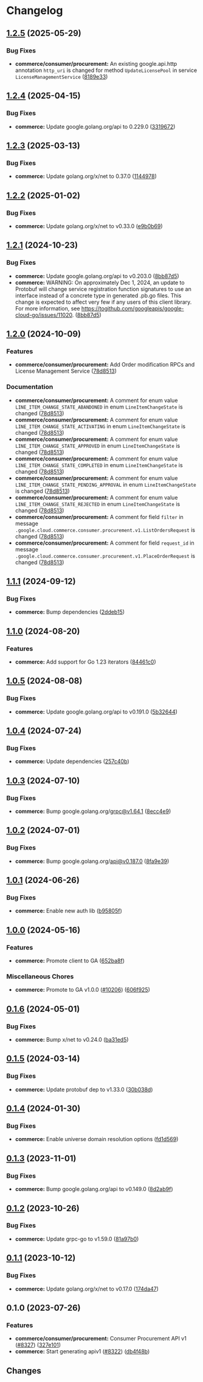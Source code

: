 # Changelog


## [1.2.5](https://github.com/googleapis/google-cloud-go/compare/commerce/v1.2.4...commerce/v1.2.5) (2025-05-29)


### Bug Fixes

* **commerce/consumer/procurement:** An existing google.api.http annotation `http_uri` is changed for method `UpdateLicensePool` in service `LicenseManagementService` ([8189e33](https://github.com/googleapis/google-cloud-go/commit/8189e3313ed62b99cc238c421ae9acfa32aaf9af))

## [1.2.4](https://github.com/googleapis/google-cloud-go/compare/commerce/v1.2.3...commerce/v1.2.4) (2025-04-15)


### Bug Fixes

* **commerce:** Update google.golang.org/api to 0.229.0 ([3319672](https://github.com/googleapis/google-cloud-go/commit/3319672f3dba84a7150772ccb5433e02dab7e201))

## [1.2.3](https://github.com/googleapis/google-cloud-go/compare/commerce/v1.2.2...commerce/v1.2.3) (2025-03-13)


### Bug Fixes

* **commerce:** Update golang.org/x/net to 0.37.0 ([1144978](https://github.com/googleapis/google-cloud-go/commit/11449782c7fb4896bf8b8b9cde8e7441c84fb2fd))

## [1.2.2](https://github.com/googleapis/google-cloud-go/compare/commerce/v1.2.1...commerce/v1.2.2) (2025-01-02)


### Bug Fixes

* **commerce:** Update golang.org/x/net to v0.33.0 ([e9b0b69](https://github.com/googleapis/google-cloud-go/commit/e9b0b69644ea5b276cacff0a707e8a5e87efafc9))

## [1.2.1](https://github.com/googleapis/google-cloud-go/compare/commerce/v1.2.0...commerce/v1.2.1) (2024-10-23)


### Bug Fixes

* **commerce:** Update google.golang.org/api to v0.203.0 ([8bb87d5](https://github.com/googleapis/google-cloud-go/commit/8bb87d56af1cba736e0fe243979723e747e5e11e))
* **commerce:** WARNING: On approximately Dec 1, 2024, an update to Protobuf will change service registration function signatures to use an interface instead of a concrete type in generated .pb.go files. This change is expected to affect very few if any users of this client library. For more information, see https://togithub.com/googleapis/google-cloud-go/issues/11020. ([8bb87d5](https://github.com/googleapis/google-cloud-go/commit/8bb87d56af1cba736e0fe243979723e747e5e11e))

## [1.2.0](https://github.com/googleapis/google-cloud-go/compare/commerce/v1.1.1...commerce/v1.2.0) (2024-10-09)


### Features

* **commerce/consumer/procurement:** Add Order modification RPCs and License Management Service ([78d8513](https://github.com/googleapis/google-cloud-go/commit/78d8513f7e31c6ef118bdfc784049b8c7f1e3249))


### Documentation

* **commerce/consumer/procurement:** A comment for enum value `LINE_ITEM_CHANGE_STATE_ABANDONED` in enum `LineItemChangeState` is changed ([78d8513](https://github.com/googleapis/google-cloud-go/commit/78d8513f7e31c6ef118bdfc784049b8c7f1e3249))
* **commerce/consumer/procurement:** A comment for enum value `LINE_ITEM_CHANGE_STATE_ACTIVATING` in enum `LineItemChangeState` is changed ([78d8513](https://github.com/googleapis/google-cloud-go/commit/78d8513f7e31c6ef118bdfc784049b8c7f1e3249))
* **commerce/consumer/procurement:** A comment for enum value `LINE_ITEM_CHANGE_STATE_APPROVED` in enum `LineItemChangeState` is changed ([78d8513](https://github.com/googleapis/google-cloud-go/commit/78d8513f7e31c6ef118bdfc784049b8c7f1e3249))
* **commerce/consumer/procurement:** A comment for enum value `LINE_ITEM_CHANGE_STATE_COMPLETED` in enum `LineItemChangeState` is changed ([78d8513](https://github.com/googleapis/google-cloud-go/commit/78d8513f7e31c6ef118bdfc784049b8c7f1e3249))
* **commerce/consumer/procurement:** A comment for enum value `LINE_ITEM_CHANGE_STATE_PENDING_APPROVAL` in enum `LineItemChangeState` is changed ([78d8513](https://github.com/googleapis/google-cloud-go/commit/78d8513f7e31c6ef118bdfc784049b8c7f1e3249))
* **commerce/consumer/procurement:** A comment for enum value `LINE_ITEM_CHANGE_STATE_REJECTED` in enum `LineItemChangeState` is changed ([78d8513](https://github.com/googleapis/google-cloud-go/commit/78d8513f7e31c6ef118bdfc784049b8c7f1e3249))
* **commerce/consumer/procurement:** A comment for field `filter` in message `.google.cloud.commerce.consumer.procurement.v1.ListOrdersRequest` is changed ([78d8513](https://github.com/googleapis/google-cloud-go/commit/78d8513f7e31c6ef118bdfc784049b8c7f1e3249))
* **commerce/consumer/procurement:** A comment for field `request_id` in message `.google.cloud.commerce.consumer.procurement.v1.PlaceOrderRequest` is changed ([78d8513](https://github.com/googleapis/google-cloud-go/commit/78d8513f7e31c6ef118bdfc784049b8c7f1e3249))

## [1.1.1](https://github.com/googleapis/google-cloud-go/compare/commerce/v1.1.0...commerce/v1.1.1) (2024-09-12)


### Bug Fixes

* **commerce:** Bump dependencies ([2ddeb15](https://github.com/googleapis/google-cloud-go/commit/2ddeb1544a53188a7592046b98913982f1b0cf04))

## [1.1.0](https://github.com/googleapis/google-cloud-go/compare/commerce/v1.0.5...commerce/v1.1.0) (2024-08-20)


### Features

* **commerce:** Add support for Go 1.23 iterators ([84461c0](https://github.com/googleapis/google-cloud-go/commit/84461c0ba464ec2f951987ba60030e37c8a8fc18))

## [1.0.5](https://github.com/googleapis/google-cloud-go/compare/commerce/v1.0.4...commerce/v1.0.5) (2024-08-08)


### Bug Fixes

* **commerce:** Update google.golang.org/api to v0.191.0 ([5b32644](https://github.com/googleapis/google-cloud-go/commit/5b32644eb82eb6bd6021f80b4fad471c60fb9d73))

## [1.0.4](https://github.com/googleapis/google-cloud-go/compare/commerce/v1.0.3...commerce/v1.0.4) (2024-07-24)


### Bug Fixes

* **commerce:** Update dependencies ([257c40b](https://github.com/googleapis/google-cloud-go/commit/257c40bd6d7e59730017cf32bda8823d7a232758))

## [1.0.3](https://github.com/googleapis/google-cloud-go/compare/commerce/v1.0.2...commerce/v1.0.3) (2024-07-10)


### Bug Fixes

* **commerce:** Bump google.golang.org/grpc@v1.64.1 ([8ecc4e9](https://github.com/googleapis/google-cloud-go/commit/8ecc4e9622e5bbe9b90384d5848ab816027226c5))

## [1.0.2](https://github.com/googleapis/google-cloud-go/compare/commerce/v1.0.1...commerce/v1.0.2) (2024-07-01)


### Bug Fixes

* **commerce:** Bump google.golang.org/api@v0.187.0 ([8fa9e39](https://github.com/googleapis/google-cloud-go/commit/8fa9e398e512fd8533fd49060371e61b5725a85b))

## [1.0.1](https://github.com/googleapis/google-cloud-go/compare/commerce/v1.0.0...commerce/v1.0.1) (2024-06-26)


### Bug Fixes

* **commerce:** Enable new auth lib ([b95805f](https://github.com/googleapis/google-cloud-go/commit/b95805f4c87d3e8d10ea23bd7a2d68d7a4157568))

## [1.0.0](https://github.com/googleapis/google-cloud-go/compare/commerce/v0.1.6...commerce/v1.0.0) (2024-05-16)


### Features

* **commerce:** Promote client to GA ([652ba8f](https://github.com/googleapis/google-cloud-go/commit/652ba8fa79d4d23b4267fd201acf5ca692228959))


### Miscellaneous Chores

* **commerce:** Promote to GA v1.0.0 ([#10206](https://github.com/googleapis/google-cloud-go/issues/10206)) ([606f925](https://github.com/googleapis/google-cloud-go/commit/606f925dfedd0e7b9ee39f39f59310600e96a8f0))

## [0.1.6](https://github.com/googleapis/google-cloud-go/compare/commerce/v0.1.5...commerce/v0.1.6) (2024-05-01)


### Bug Fixes

* **commerce:** Bump x/net to v0.24.0 ([ba31ed5](https://github.com/googleapis/google-cloud-go/commit/ba31ed5fda2c9664f2e1cf972469295e63deb5b4))

## [0.1.5](https://github.com/googleapis/google-cloud-go/compare/commerce/v0.1.4...commerce/v0.1.5) (2024-03-14)


### Bug Fixes

* **commerce:** Update protobuf dep to v1.33.0 ([30b038d](https://github.com/googleapis/google-cloud-go/commit/30b038d8cac0b8cd5dd4761c87f3f298760dd33a))

## [0.1.4](https://github.com/googleapis/google-cloud-go/compare/commerce/v0.1.3...commerce/v0.1.4) (2024-01-30)


### Bug Fixes

* **commerce:** Enable universe domain resolution options ([fd1d569](https://github.com/googleapis/google-cloud-go/commit/fd1d56930fa8a747be35a224611f4797b8aeb698))

## [0.1.3](https://github.com/googleapis/google-cloud-go/compare/commerce/v0.1.2...commerce/v0.1.3) (2023-11-01)


### Bug Fixes

* **commerce:** Bump google.golang.org/api to v0.149.0 ([8d2ab9f](https://github.com/googleapis/google-cloud-go/commit/8d2ab9f320a86c1c0fab90513fc05861561d0880))

## [0.1.2](https://github.com/googleapis/google-cloud-go/compare/commerce/v0.1.1...commerce/v0.1.2) (2023-10-26)


### Bug Fixes

* **commerce:** Update grpc-go to v1.59.0 ([81a97b0](https://github.com/googleapis/google-cloud-go/commit/81a97b06cb28b25432e4ece595c55a9857e960b7))

## [0.1.1](https://github.com/googleapis/google-cloud-go/compare/commerce/v0.1.0...commerce/v0.1.1) (2023-10-12)


### Bug Fixes

* **commerce:** Update golang.org/x/net to v0.17.0 ([174da47](https://github.com/googleapis/google-cloud-go/commit/174da47254fefb12921bbfc65b7829a453af6f5d))

## 0.1.0 (2023-07-26)


### Features

* **commerce/consumer/procurement:** Consumer Procurement API v1 ([#8327](https://github.com/googleapis/google-cloud-go/issues/8327)) ([327e101](https://github.com/googleapis/google-cloud-go/commit/327e10188a2e22dd7b7e6c12a8cf66729f65974c))
* **commerce:** Start generating apiv1 ([#8322](https://github.com/googleapis/google-cloud-go/issues/8322)) ([db4f48b](https://github.com/googleapis/google-cloud-go/commit/db4f48bc9d5366f524f1fce82f2fea8094ea8c1e))

## Changes
